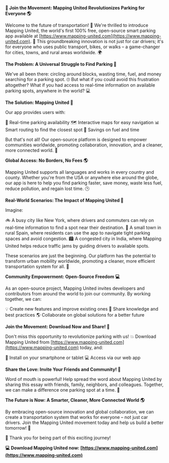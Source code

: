 **🚀 Join the Movement: Mapping United Revolutionizes Parking for Everyone 🌎**

Welcome to the future of transportation! 👋 We're thrilled to introduce Mapping United, the world's first 100% free, open-source smart parking app available at [https://www.mapping-united.com](https://www.mapping-united.com). 🤩 This groundbreaking innovation is not just for car drivers; it's for everyone who uses public transport, bikes, or walks – a game-changer for cities, towns, and rural areas worldwide. 🌍

**The Problem: A Universal Struggle to Find Parking 🔴**

We've all been there: circling around blocks, wasting time, fuel, and money searching for a parking spot. 🙄 But what if you could avoid this frustration altogether? What if you had access to real-time information on available parking spots, anywhere in the world? 💻

**The Solution: Mapping United 🌟**

Our app provides users with:

📍 Real-time parking availability
🗺️ Interactive maps for easy navigation
📊 Smart routing to find the closest spot
💸 Savings on fuel and time

But that's not all! Our open-source platform is designed to empower communities worldwide, promoting collaboration, innovation, and a cleaner, more connected world. 🌈

**Global Access: No Borders, No Fees 🌎**

Mapping United supports all languages and works in every country and county. Whether you're from the USA or anywhere else around the globe, our app is here to help you find parking faster, save money, waste less fuel, reduce pollution, and regain lost time. 🕒

**Real-World Scenarios: The Impact of Mapping United 🌟**

Imagine:

🚲 A busy city like New York, where drivers and commuters can rely on real-time information to find a spot near their destination.
🚌 A small town in rural Spain, where residents can use the app to navigate tight parking spaces and avoid congestion.
🏙️ A congested city in India, where Mapping United helps reduce traffic jams by guiding drivers to available spots.

These scenarios are just the beginning. Our platform has the potential to transform urban mobility worldwide, promoting a cleaner, more efficient transportation system for all. 🌟

**Community Empowerment: Open-Source Freedom 💻**

As an open-source project, Mapping United invites developers and contributors from around the world to join our community. By working together, we can:

💡 Create new features and improve existing ones
🤝 Share knowledge and best practices
🌎 Collaborate on global solutions for a better future

**Join the Movement: Download Now and Share! 🚀**

Don't miss this opportunity to revolutionize parking with us! 💥 Download Mapping United from [https://www.mapping-united.com](https://www.mapping-united.com) today, and:

📱 Install on your smartphone or tablet
💻 Access via our web app

**Share the Love: Invite Your Friends and Community! 🌈**

Word of mouth is powerful! Help spread the word about Mapping United by sharing this essay with friends, family, neighbors, and colleagues. Together, we can make a difference one parking spot at a time. 💖

**The Future is Now: A Smarter, Cleaner, More Connected World 🌎**

By embracing open-source innovation and global collaboration, we can create a transportation system that works for everyone – not just car drivers. Join the Mapping United movement today and help us build a better tomorrow! 🌟

👏 Thank you for being part of this exciting journey!

**💻 Download Mapping United now: [https://www.mapping-united.com](https://www.mapping-united.com)**